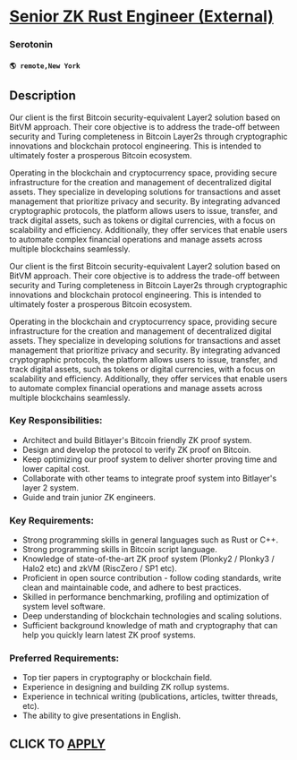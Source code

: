 # [Senior ZK Rust Engineer (External)](https://www.remotewlb.com/apply/senior-zk-rust-engineer-external)  
### Serotonin  
#### `🌎 remote,New York`  

## Description

Our client is the first Bitcoin security-equivalent Layer2 solution based on BitVM approach. Their core objective is to address the trade-off between security and Turing completeness in Bitcoin Layer2s through cryptographic innovations and blockchain protocol engineering. This is intended to ultimately foster a prosperous Bitcoin ecosystem.

  

Operating in the blockchain and cryptocurrency space, providing secure infrastructure for the creation and management of decentralized digital assets. They specialize in developing solutions for transactions and asset management that prioritize privacy and security. By integrating advanced cryptographic protocols, the platform allows users to issue, transfer, and track digital assets, such as tokens or digital currencies, with a focus on scalability and efficiency. Additionally, they offer services that enable users to automate complex financial operations and manage assets across multiple blockchains seamlessly.

  

Our client is the first Bitcoin security-equivalent Layer2 solution based on BitVM approach. Their core objective is to address the trade-off between security and Turing completeness in Bitcoin Layer2s through cryptographic innovations and blockchain protocol engineering. This is intended to ultimately foster a prosperous Bitcoin ecosystem.

  

Operating in the blockchain and cryptocurrency space, providing secure infrastructure for the creation and management of decentralized digital assets. They specialize in developing solutions for transactions and asset management that prioritize privacy and security. By integrating advanced cryptographic protocols, the platform allows users to issue, transfer, and track digital assets, such as tokens or digital currencies, with a focus on scalability and efficiency. Additionally, they offer services that enable users to automate complex financial operations and manage assets across multiple blockchains seamlessly.

  

### Key Responsibilities:

* Architect and build Bitlayer's Bitcoin friendly ZK proof system.
* Design and develop the protocol to verify ZK proof on Bitcoin.
* Keep optimizing our proof system to deliver shorter proving time and lower capital cost.
* Collaborate with other teams to integrate proof system into Bitlayer's layer 2 system.
* Guide and train junior ZK engineers.

  

### Key Requirements:

* Strong programming skills in general languages such as Rust or C++.
* Strong programming skills in Bitcoin script language.
* Knowledge of state-of-the-art ZK proof system (Plonky2 / Plonky3 / Halo2 etc) and zkVM (RiscZero / SP1 etc).
* Proficient in open source contribution - follow coding standards, write clean and maintainable code, and adhere to best practices.
* Skilled in performance benchmarking, profiling and optimization of system level software.
* Deep understanding of blockchain technologies and scaling solutions.
* Sufficient background knowledge of math and cryptography that can help you quickly learn latest ZK proof systems.

  

### Preferred Requirements:

* Top tier papers in cryptography or blockchain field.
* Experience in designing and building ZK rollup systems.
* Experience in technical writing (publications, articles, twitter threads, etc).
* The ability to give presentations in English.

  

  
## CLICK TO [APPLY](https://www.remotewlb.com/apply/senior-zk-rust-engineer-external)

